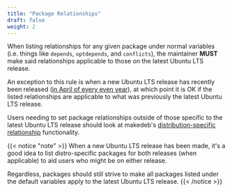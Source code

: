 ```yaml
---
title: "Package Relationships"
draft: false
weight: 2
---
```


When listing relationships for any given package under normal variables (i.e. things like `depends`, `optdepends`, and `conflicts`), the maintainer **MUST** make said relationships applicable to those on the latest Ubuntu LTS release.

An exception to this rule is when a new Ubuntu LTS release has recently been released ([in April of every even year](https://ubuntu.com/about/release-cycle)), at which point it is OK if the listed relationships are applicable to what was previously the latest Ubuntu LTS release.

Users needing to set package relationships outside of those specific to the latest Ubuntu LTS release should look at makedeb's [distribution-specific relationship](/makedeb/pkgbuild-specification/variables/#depends-optional-function-array) functionality.

{{< notice "note" >}}
When a new Ubuntu LTS release has been made, it's a good idea to list distro-specific packages for both releases (when applicable) to aid users who might be on either release.

Regardless, packages should still strive to make all packages listed under the default variables apply to the latest Ubuntu LTS release.
{{< /notice >}}
